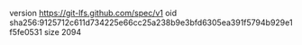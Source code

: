 version https://git-lfs.github.com/spec/v1
oid sha256:9125712c611d734225e66cc25a238b9e3bfd6305ea391f5794b929e1f5fe0531
size 2094
